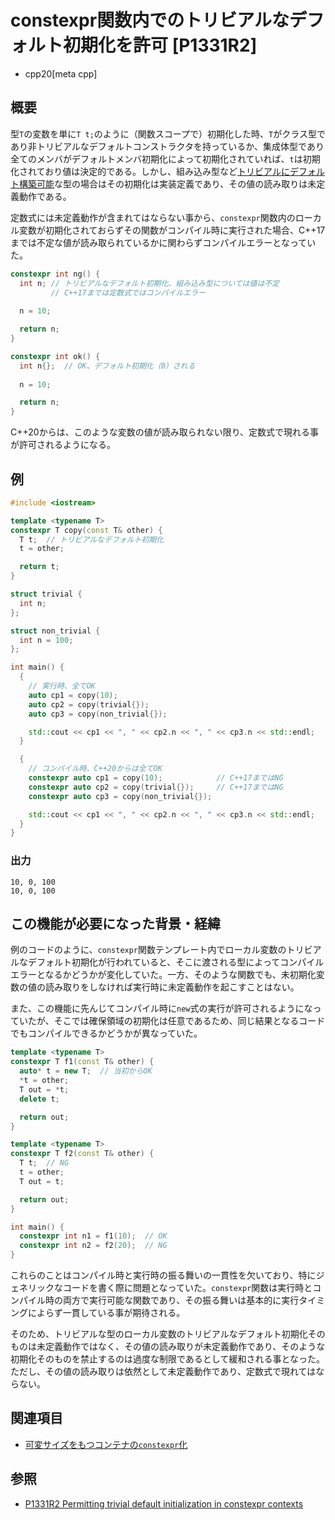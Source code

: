 # constexpr関数内でのトリビアルなデフォルト初期化を許可 [P1331R2]
* cpp20[meta cpp]

## 概要

型`T`の変数を単に`T t;`のように（関数スコープで）初期化した時、`T`がクラス型であり非トリビアルなデフォルトコンストラクタを持っているか、集成体型であり全てのメンバがデフォルトメンバ初期化によって初期化されていれば、`t`は初期化されており値は決定的である。しかし、組み込み型など[トリビアルにデフォルト構築可能](/reference/type_traits/is_trivially_default_constructible.md)な型の場合はその初期化は実装定義であり、その値の読み取りは未定義動作である。

定数式には未定義動作が含まれてはならない事から、`constexpr`関数内のローカル変数が初期化されておらずその関数がコンパイル時に実行された場合、C++17までは不定な値が読み取られているかに関わらずコンパイルエラーとなっていた。

```cpp
constexpr int ng() {
  int n; // トリビアルなデフォルト初期化、組み込み型については値は不定
         // C++17までは定数式ではコンパイルエラー
  
  n = 10;

  return n;
}

constexpr int ok() {
  int n{};  // OK、デフォルト初期化（0）される
  
  n = 10;

  return n;
}
```

C++20からは、このような変数の値が読み取られない限り、定数式で現れる事が許可されるようになる。


## 例

```cpp example
#include <iostream>

template <typename T>
constexpr T copy(const T& other) {
  T t;  // トリビアルなデフォルト初期化
  t = other;

  return t;
}

struct trivial {
  int n;
};

struct non_trivial {
  int n = 100;
};

int main() {
  {
    // 実行時、全てOK
    auto cp1 = copy(10);
    auto cp2 = copy(trivial{});
    auto cp3 = copy(non_trivial{});

    std::cout << cp1 << ", " << cp2.n << ", " << cp3.n << std::endl;
  }

  {
    // コンパイル時、C++20からは全てOK
    constexpr auto cp1 = copy(10);            // C++17まではNG
    constexpr auto cp2 = copy(trivial{});     // C++17まではNG
    constexpr auto cp3 = copy(non_trivial{});

    std::cout << cp1 << ", " << cp2.n << ", " << cp3.n << std::endl;
  }
}
```

### 出力
```
10, 0, 100
10, 0, 100
```

## この機能が必要になった背景・経緯

例のコードのように、`constexpr`関数テンプレート内でローカル変数のトリビアルなデフォルト初期化が行われていると、そこに渡される型によってコンパイルエラーとなるかどうかが変化していた。一方、そのような関数でも、未初期化変数の値の読み取りをしなければ実行時に未定義動作を起こすことはない。

また、この機能に先んじてコンパイル時に`new`式の実行が許可されるようになっていたが、そこでは確保領域の初期化は任意であるため、同じ結果となるコードでもコンパイルできるかどうかが異なっていた。

```cpp
template <typename T>
constexpr T f1(const T& other) {
  auto* t = new T;  // 当初からOK
  *t = other;
  T out = *t; 
  delete t;

  return out;
}

template <typename T>
constexpr T f2(const T& other) {
  T t;  // NG
  t = other; 
  T out = t; 

  return out;
}

int main() {
  constexpr int n1 = f1(10);  // OK
  constexpr int n2 = f2(20);  // NG
}
```

これらのことはコンパイル時と実行時の振る舞いの一貫性を欠いており、特にジェネリックなコードを書く際に問題となっていた。`constexpr`関数は実行時とコンパイル時の両方で実行可能な関数であり、その振る舞いは基本的に実行タイミングによらず一貫している事が期待される。

そのため、トリビアルな型のローカル変数のトリビアルなデフォルト初期化そのものは未定義動作ではなく、その値の読み取りが未定義動作であり、そのような初期化そのものを禁止するのは過度な制限であるとして緩和される事となった。ただし、その値の読み取りは依然として未定義動作であり、定数式で現れてはならない。

## 関連項目

- [可変サイズをもつコンテナの`constexpr`化](more_constexpr_containers.md)

## 参照

- [P1331R2 Permitting trivial default initialization in constexpr contexts](http://www.open-std.org/jtc1/sc22/wg21/docs/papers/2019/p1331r2.pdf)
